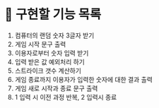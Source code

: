 # 📒 구현할 기능 목록
1. 컴퓨터의 랜덤 숫자 3글자 받기
2. 게임 시작 문구 출력
3. 이용자로부터 숫자 입력 받기
4. 입력 받은 값 예외처리 하기
5. 스트라이크 갯수 계산하기
6. 게임 종료까지 이용자가 입력한 숫자에 대한 결과 출력
7. 게임 새로 시작과 종료 문구 출력
8. 1 입력 시 이전 과정 반복, 2 입력시 종료
